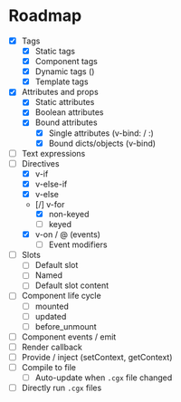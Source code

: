 # Roadmap

- [X] Tags
	- [X] Static tags
	- [X] Component tags
	- [X] Dynamic tags (<component is="...">)
	- [X] Template tags
- [X] Attributes and props
	- [X] Static attributes
	- [X] Boolean attributes
	- [X] Bound attributes
		- [X] Single attributes (v-bind: / :)
		- [X] Bound dicts/objects (v-bind)
- [ ] Text expressions
- [ ] Directives
	- [X] v-if
	- [X] v-else-if
	- [X] v-else
	- [/] v-for
		- [X] non-keyed
		- [ ] keyed
	- [X] v-on / @ (events)
		- [ ] Event modifiers
- [ ] Slots
	- [ ] Default slot
	- [ ] Named
	- [ ] Default slot content
- [ ] Component life cycle
	- [ ] mounted
	- [ ] updated
	- [ ] before_unmount
- [ ] Component events / emit
- [ ] Render callback
- [ ] Provide / inject (setContext, getContext)
- [ ] Compile to file
	- [ ] Auto-update when `.cgx` file changed
- [ ] Directly run `.cgx` files
